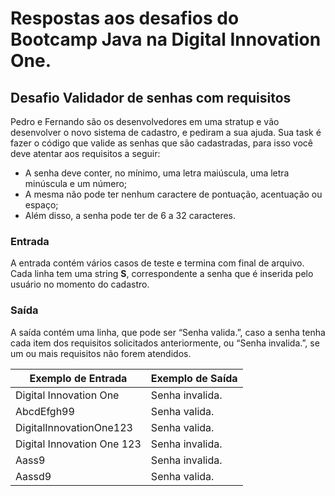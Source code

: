 # Respostas aos desafios do Bootcamp Java na Digital Innovation One.

## Desafio Validador de senhas com requisitos

Pedro e Fernando são os desenvolvedores em uma stratup e vão 
desenvolver o novo sistema de cadastro, e pediram a sua ajuda. 
Sua task é fazer o código que valide as senhas que são cadastradas,
para isso você deve atentar aos requisitos a seguir:


- A senha deve conter, no mínimo, uma letra maiúscula, uma letra minúscula
  e um número;
- A mesma não pode ter nenhum caractere de pontuação, acentuação ou espaço;
- Além disso, a senha pode ter de 6 a 32 caracteres.


### Entrada

A entrada contém vários casos de teste e termina com final de arquivo. 
Cada linha tem uma string **S**, correspondente a senha que é inserida pelo
usuário no momento do cadastro.

### Saída

A saída contém uma linha, que pode ser “Senha valida.”, caso a senha 
tenha cada item dos requisitos solicitados anteriormente, ou “Senha 
invalida.”, se um ou mais requisitos não forem atendidos.

| Exemplo de Entrada | Exemplo de Saída |
| --- | --- |
|Digital Innovation One|Senha invalida.|
|AbcdEfgh99|Senha valida.|
|DigitalInnovationOne123|Senha valida.|
|Digital Innovation One 123|Senha invalida.|
|Aass9|Senha invalida.|
|Aassd9|Senha valida.|












